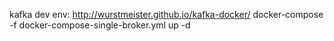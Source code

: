 kafka dev env:
http://wurstmeister.github.io/kafka-docker/
docker-compose -f docker-compose-single-broker.yml up -d